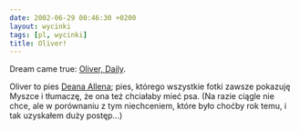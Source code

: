 ```yaml
---
date: 2002-06-29 00:46:30 +0200
layout: wycinki
tags: [pl, wycinki]
title: Oliver!
---
```


Dream came true: [Oliver, Daily](http://textism.com/oliver/daily/ '…na textism.com').

Oliver to pies [Deana Allena](http://textism.com/ 'Textism – Make Haste Slowly'); pies, którego wszystkie fotki zawsze pokazuję Myszce i tłumaczę, że ona też chciałaby mieć psa. (Na razie ciągle nie chce, ale w porównaniu z tym niechceniem, które było choćby rok temu, i tak uzyskałem duży postęp…)
